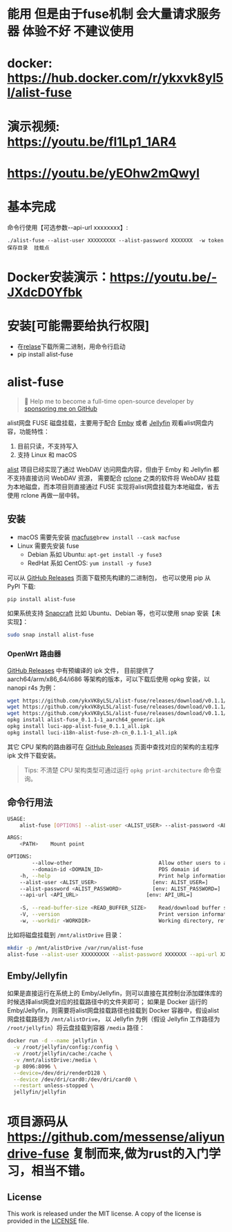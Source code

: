 #  能用  但是由于fuse机制 会大量请求服务器  体验不好  不建议使用
# docker: https://hub.docker.com/r/ykxvk8yl5l/alist-fuse
# 演示视频: https://youtu.be/fl1Lp1_1AR4   
# https://youtu.be/yEOhw2mQwyI

# 基本完成      
命令行使用【可选参数--api-url xxxxxxxx】:
```
./alist-fuse --alist-user XXXXXXXXX --alist-password XXXXXXX  -w token保存目录  挂载点
```



# Docker安装演示：https://youtu.be/-JXdcD0Yfbk

# 安装[可能需要给执行权限]
* 在[relase](https://github.com/ykxVK8yL5L/alist-fuse/releases)下载所需二进制，用命令行启动
* pip install alist-fuse


# alist-fuse

> 🚀 Help me to become a full-time open-source developer by [sponsoring me on GitHub](https://github.com/sponsors/ykxVK8yL5L)

alist网盘 FUSE 磁盘挂载，主要用于配合 [Emby](https://emby.media) 或者 [Jellyfin](https://jellyfin.org) 观看alist网盘内容，功能特性：

1. 目前只读，不支持写入   
2. 支持 Linux 和 macOS  

[alist](https://github.com/alist-org/alist) 项目已经实现了通过 WebDAV 访问网盘内容，但由于 Emby 和 Jellyfin 都不支持直接访问 WebDAV 资源，
需要配合 [rclone](https://rclone.org) 之类的软件将 WebDAV 挂载为本地磁盘，而本项目则直接通过 FUSE 实现将alist网盘挂载为本地磁盘，省去使用 rclone 再做一层中转。

## 安装

* macOS 需要先安装 [macfuse](https://osxfuse.github.io/)`brew install --cask macfuse`
* Linux 需要先安装 fuse
  * Debian 系如 Ubuntu: `apt-get install -y fuse3`
  * RedHat 系如 CentOS: `yum install -y fuse3`

可以从 [GitHub Releases](https://github.com/ykxVK8yL5L/alist-fuse/releases) 页面下载预先构建的二进制包， 也可以使用 pip 从 PyPI 下载:

```bash
pip install alist-fuse
```

如果系统支持 [Snapcraft](https://snapcraft.io) 比如 Ubuntu、Debian 等，也可以使用 snap 安装【未实现】：

```bash
sudo snap install alist-fuse
```

### OpenWrt 路由器

[GitHub Releases](https://github.com/ykxVK8yL5L/alist-fuse/releases) 中有预编译的 ipk 文件， 目前提供了
aarch64/arm/x86_64/i686 等架构的版本，可以下载后使用 opkg 安装，以 nanopi r4s 为例：

```bash
wget https://github.com/ykxVK8yL5L/alist-fuse/releases/download/v0.1.1/alist-fuse_0.1.1-1_aarch64_generic.ipk
wget https://github.com/ykxVK8yL5L/alist-fuse/releases/download/v0.1.1/luci-app-alist-fuse_0.1.1_all.ipk
wget https://github.com/ykxVK8yL5L/alist-fuse/releases/download/v0.1.1/luci-i18n-alist-fuse-zh-cn_0.1.1-1_all.ipk
opkg install alist-fuse_0.1.1-1_aarch64_generic.ipk
opkg install luci-app-alist-fuse_0.1.1_all.ipk
opkg install luci-i18n-alist-fuse-zh-cn_0.1.1-1_all.ipk
```

其它 CPU 架构的路由器可在 [GitHub Releases](https://github.com/ykxVK8yL5L/alist-fuse/releases) 页面中查找对应的架构的主程序 ipk 文件下载安装。

> Tips: 不清楚 CPU 架构类型可通过运行 `opkg print-architecture` 命令查询。

## 命令行用法

```bash
USAGE:
    alist-fuse [OPTIONS] --alist-user <ALIST_USER> --alist-password <ALIST_PASSWORD> --api-url <API_URL> -w <WORKDIR> <PATH>

ARGS:
    <PATH>    Mount point

OPTIONS:
        --allow-other                            Allow other users to access the drive
        --domain-id <DOMAIN_ID>                  PDS domain id
    -h, --help                                   Print help information
    --alist-user <ALIST_USER>                  [env: ALIST_USER=]
    --alist-password <ALIST_PASSWORD>          [env: ALIST_PASSWORD=]
    --api-url <API_URL>                      [env: API_URL=]
    
    -S, --read-buffer-size <READ_BUFFER_SIZE>    Read/download buffer size in bytes, defaults to 10MB [default: 10485760]
    -V, --version                                Print version information
    -w, --workdir <WORKDIR>                      Working directory, refresh_token will be stored in there if specified
```

比如将磁盘挂载到 `/mnt/alistDrive` 目录：

```bash
mkdir -p /mnt/alistDrive /var/run/alist-fuse
alist-fuse --alist-user XXXXXXXXX --alist-password XXXXXXX --api-url XXXXXXX -w /var/run/alist-fuse /mnt/alistDrive
```

## Emby/Jellyfin

如果是直接运行在系统上的 Emby/Jellyfin，则可以直接在其控制台添加媒体库的时候选择alist网盘对应的挂载路径中的文件夹即可；
如果是 Docker 运行的 Emby/Jellyfin，则需要将alist网盘挂载路径也挂载到 Docker 容器中，假设alist网盘挂载路径为 `/mnt/alistDrive`，
以 Jellyfin 为例（假设 Jellyfin 工作路径为 `/root/jellyfin`）将云盘挂载到容器 `/media` 路径：

```bash
docker run -d --name jellyfin \
  -v /root/jellyfin/config:/config \
  -v /root/jellyfin/cache:/cache \
  -v /mnt/alistDrive:/media \
  -p 8096:8096 \
  --device=/dev/dri/renderD128 \
  --device /dev/dri/card0:/dev/dri/card0 \
  --restart unless-stopped \
  jellyfin/jellyfin
```

# 项目源码从<https://github.com/messense/aliyundrive-fuse> 复制而来,做为rust的入门学习，相当不错。


## License

This work is released under the MIT license. A copy of the license is provided in the [LICENSE](./LICENSE) file.
